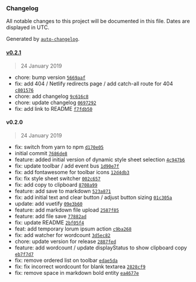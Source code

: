 ### Changelog

All notable changes to this project will be documented in this file. Dates are displayed in UTC.

Generated by [`auto-changelog`](https://github.com/CookPete/auto-changelog).

#### [v0.2.1](https://github.com/ICJIA/icjia-markdown-next/compare/v0.2.0...v0.2.1)

> 24 January 2019

- chore: bump version [`5669aaf`](https://github.com/ICJIA/icjia-markdown-next/commit/5669aafad19d9452b148bd66f4d7fd4325512d08)
- fix: add 404 / Netlify redirects page / add catch-all route for 404 [`c801576`](https://github.com/ICJIA/icjia-markdown-next/commit/c8015763e9259515b008168d8e5dc73ae0efc07a)
- chore: add changelog [`9c616c8`](https://github.com/ICJIA/icjia-markdown-next/commit/9c616c8ae846c4c565db6557ce4b96a3a34517b1)
- chore: update changelog [`0697292`](https://github.com/ICJIA/icjia-markdown-next/commit/06972921858c1a932a54f20ac52b1fb09c3fdeb4)
- fix: add link to README [`f7fdb50`](https://github.com/ICJIA/icjia-markdown-next/commit/f7fdb502f6dc6a09183f2af73e1600f3bdcdf9c4)

#### v0.2.0

> 24 January 2019

- fix: switch from yarn to npm [`d170e05`](https://github.com/ICJIA/icjia-markdown-next/commit/d170e05711f8d235d70b88d9207dcc6f7bc92033)
- initial commit [`7686de8`](https://github.com/ICJIA/icjia-markdown-next/commit/7686de81fcb84412b69302ac352dda48ac1acbc3)
- feature: added initial version of dynamic style sheet selection [`4c947b6`](https://github.com/ICJIA/icjia-markdown-next/commit/4c947b6efc563b0e66e49356ea8cb28bec958d31)
- fix: update toolbar / add event bus [`1d90e7f`](https://github.com/ICJIA/icjia-markdown-next/commit/1d90e7fd889ce90b1bd61c75d5d9356ae95fb9e9)
- fix: add fontawesome for toolbar icons [`12d4db3`](https://github.com/ICJIA/icjia-markdown-next/commit/12d4db3251af4a35785d5ee9b88c6236b9d92455)
- fix: fix style sheet switcher [`002c657`](https://github.com/ICJIA/icjia-markdown-next/commit/002c657479b8024a329dd7763d4d8911416ba1b9)
- fix: add copy to clipboard [`8708a99`](https://github.com/ICJIA/icjia-markdown-next/commit/8708a99227f9fdb18be9ab598e3b071dc8fad8d6)
- feature: add save to markdown [`523a871`](https://github.com/ICJIA/icjia-markdown-next/commit/523a871b14086e7aee492b7c7561816e73725ee4)
- fix: add initial text and clear button / adjust button sizing [`01c305a`](https://github.com/ICJIA/icjia-markdown-next/commit/01c305a47e7976f4fbafff2b52fab8bb6c343da8)
- update: add vuetify [`09e3b60`](https://github.com/ICJIA/icjia-markdown-next/commit/09e3b60163e6461d7083abe1c36755f870248643)
- feature: add markdown file upload [`2587f85`](https://github.com/ICJIA/icjia-markdown-next/commit/2587f85b7689316177edd9adc2b53d3519286e63)
- feature: add file save [`77882ad`](https://github.com/ICJIA/icjia-markdown-next/commit/77882add3dc02d24146dfea1495bd7d69a2eb222)
- fix: update README [`2bf05f4`](https://github.com/ICJIA/icjia-markdown-next/commit/2bf05f46deed09bdb2b234d5aafbe6e92e2d4e04)
- feat: add temporary lorum ipsum action [`c9ba268`](https://github.com/ICJIA/icjia-markdown-next/commit/c9ba268709b7b7dc911da1b7be01566cfb655e7a)
- fix: add watcher for wordcount [`3d5ec82`](https://github.com/ICJIA/icjia-markdown-next/commit/3d5ec82088b6511806a928586c2455ab481b13c9)
- chore: update version for release [`2887fed`](https://github.com/ICJIA/icjia-markdown-next/commit/2887fedf3d7e7419109ce91a08a6b74bf51badfe)
- feature: add wordcount / update displayStatus to show clipboard copy [`eb7f7d7`](https://github.com/ICJIA/icjia-markdown-next/commit/eb7f7d733d00adc814f3cff0a14a36cea6392f2a)
- fix: remove ordered list on toolbar [`edae5da`](https://github.com/ICJIA/icjia-markdown-next/commit/edae5dab2a0e2ff73e90fce8a457f5103e77c309)
- fix: fix incorrect wordcount for blank textarea [`2828cf9`](https://github.com/ICJIA/icjia-markdown-next/commit/2828cf970ba0db26af37f9cbdc8998e933af22c9)
- fix: remove space in markdown bold entity [`ea4677e`](https://github.com/ICJIA/icjia-markdown-next/commit/ea4677e86a128e56a3dc2d932197e6c13f99745b)
